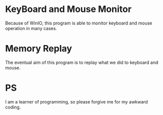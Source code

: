 # KeyBoard and Mouse Monitor

Because of WinIO, this program is able to monitor keyboard and mouse operation in many cases.

# Memory Replay

The eventual aim of this program is to replay what we did to keyboard and mouse.

# PS

I am a learner of programming, so please forgive me for my awkward coding.